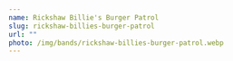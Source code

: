 ```yaml
---
name: Rickshaw Billie's Burger Patrol
slug: rickshaw-billies-burger-patrol
url: ""
photo: /img/bands/rickshaw-billies-burger-patrol.webp
---
```

